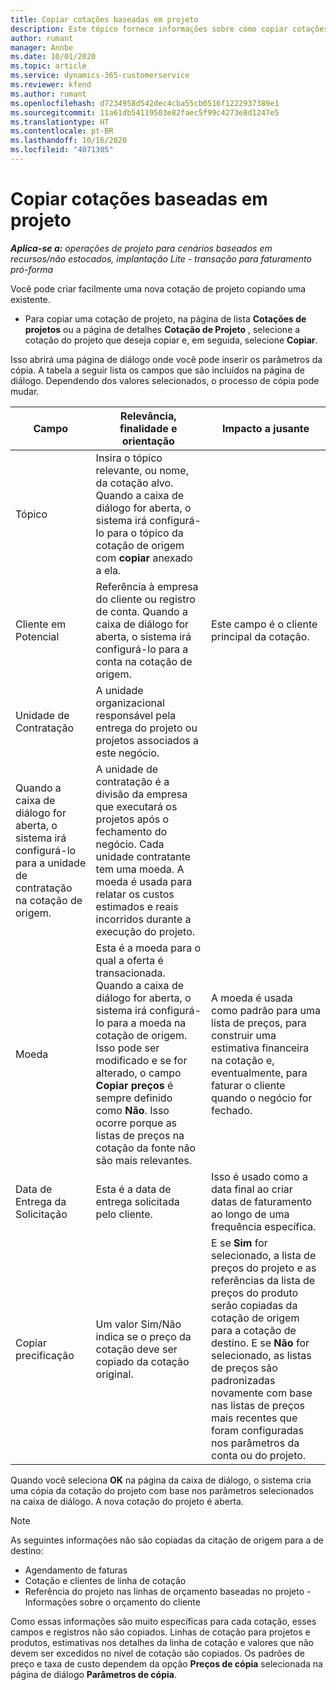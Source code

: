 ```yaml
---
title: Copiar cotações baseadas em projeto
description: Este tópico fornece informações sobre como copiar cotações baseadas em projeto no Project Operations.
author: rumant
manager: Annbe
ms.date: 10/01/2020
ms.topic: article
ms.service: dynamics-365-customerservice
ms.reviewer: kfend
ms.author: rumant
ms.openlocfilehash: d7234958d542dec4cba55cb0516f1222937389e1
ms.sourcegitcommit: 11a61db54119503e82faec5f99c4273e8d1247e5
ms.translationtype: HT
ms.contentlocale: pt-BR
ms.lasthandoff: 10/16/2020
ms.locfileid: "4071305"
---
```

# <a name="copy-project-based-quotes"></a>Copiar cotações baseadas em projeto

_**Aplica-se a:** operações de projeto para cenários baseados em recursos/não estocados, implantação Lite - transação para faturamento pró-forma_

Você pode criar facilmente uma nova cotação de projeto copiando uma existente. 

- Para copiar uma cotação de projeto, na página de lista **Cotações de projetos** ou a página de detalhes **Cotação de Projeto** , selecione a cotação do projeto que deseja copiar e, em seguida, selecione **Copiar**.

Isso abrirá uma página de diálogo onde você pode inserir os parâmetros da cópia. A tabela a seguir lista os campos que são incluídos na página de diálogo. Dependendo dos valores selecionados, o processo de cópia pode mudar.

| **Campo** | **Relevância, finalidade e orientação** | **Impacto a jusante** |
| --- | --- | --- |
| Tópico | Insira o tópico relevante, ou nome, da cotação alvo. Quando a caixa de diálogo for aberta, o sistema irá configurá-lo para o tópico da cotação de origem com **copiar** anexado a ela. | |
| Cliente em Potencial | Referência à empresa do cliente ou registro de conta. Quando a caixa de diálogo for aberta, o sistema irá configurá-lo para a conta na cotação de origem. | Este campo é o cliente principal da cotação. |
| Unidade de Contratação | A unidade organizacional responsável pela entrega do projeto ou projetos associados a este negócio.
Quando a caixa de diálogo for aberta, o sistema irá configurá-lo para a unidade de contratação na cotação de origem. | A unidade de contratação é a divisão da empresa que executará os projetos após o fechamento do negócio. Cada unidade contratante tem uma moeda. A moeda é usada para relatar os custos estimados e reais incorridos durante a execução do projeto. |
| Moeda | Esta é a moeda para o qual a oferta é transacionada. Quando a caixa de diálogo for aberta, o sistema irá configurá-lo para a moeda na cotação de origem. Isso pode ser modificado e se for alterado, o campo **Copiar preços** é sempre definido como **Não**. Isso ocorre porque as listas de preços na cotação da fonte não são mais relevantes. | A moeda é usada como padrão para uma lista de preços, para construir uma estimativa financeira na cotação e, eventualmente, para faturar o cliente quando o negócio for fechado. |
| Data de Entrega da Solicitação | Esta é a data de entrega solicitada pelo cliente. | Isso é usado como a data final ao criar datas de faturamento ao longo de uma frequência específica. |
| Copiar precificação | Um valor Sim/Não indica se o preço da cotação deve ser copiado da cotação original. | E se **Sim** for selecionado, a lista de preços do projeto e as referências da lista de preços do produto serão copiadas da cotação de origem para a cotação de destino. E se **Não** for selecionado, as listas de preços são padronizadas novamente com base nas listas de preços mais recentes que foram configuradas nos parâmetros da conta ou do projeto. |

Quando você seleciona **OK** na página da caixa de diálogo, o sistema cria uma cópia da cotação do projeto com base nos parâmetros selecionados na caixa de diálogo. A nova cotação do projeto é aberta. 

> [!NOTE]
> As seguintes informações não são copiadas da citação de origem para a de destino:
>
> - Agendamento de faturas
> - Cotação e clientes de linha de cotação
> - Referência do projeto nas linhas de orçamento baseadas no projeto - Informações sobre o orçamento do cliente
>
>Como essas informações são muito específicas para cada cotação, esses campos e registros não são copiados. Linhas de cotação para projetos e produtos, estimativas nos detalhes da linha de cotação e valores que não devem ser excedidos no nível de cotação são copiados. Os padrões de preço e taxa de custo dependem da opção **Preços de cópia** selecionada na página de diálogo **Parâmetros de cópia**.
